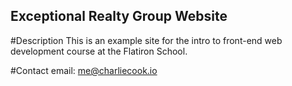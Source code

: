 Exceptional Realty Group Website
---

#Description
This is an example site for the intro to front-end web development course at the Flatiron School.

#Contact
email: me@charliecook.io